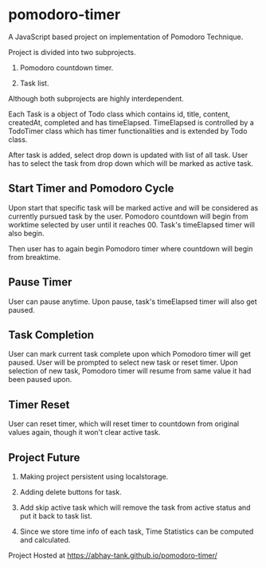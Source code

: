 # pomodoro-timer

A JavaScript based project on implementation of Pomodoro Technique.

Project is divided into two subprojects.

1. Pomodoro countdown timer.

2. Task list.

Although both subprojects are highly interdependent.

Each Task is a object of Todo class which contains id, title, content, createdAt, completed and has timeElapsed. TimeElapsed is controlled by a TodoTimer class which has timer functionalities and is extended by Todo class.

After task is added, select drop down is updated with list of all task. User has to select the task from drop down which will be marked as active task.

## Start Timer and Pomodoro Cycle

Upon start that specific task will be marked active and will be considered as currently pursued task by the user. Pomodoro countdown will begin from worktime selected by user until it reaches 00. Task's timeElapsed timer will also begin.

Then user has to again begin Pomodoro timer where countdown will begin from breaktime.

## Pause Timer

User can pause anytime. Upon pause, task's timeElapsed timer will also get paused.

## Task Completion

User can mark current task complete upon which Pomodoro timer will get paused. User will be prompted to select new task or reset timer. Upon selection of new task, Pomodoro timer will resume from same value it had been paused upon.

## Timer Reset

User can reset timer, which will reset timer to countdown from original values again, though it won't clear active task.

## Project Future

1. Making project persistent using localstorage.

2. Adding delete buttons for task.

3. Add skip active task which will remove the task from active status and put it back to task list.

4. Since we store time info of each task, Time Statistics can be computed and calculated.

Project Hosted at https://abhay-tank.github.io/pomodoro-timer/
